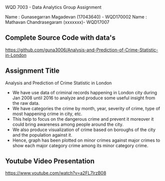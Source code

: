 WQD 7003 - Data Analytics
Group Assignment

Name : Gunasegarran Magadevan (17043640) - WQD170002
Name : Mathavan Chandrasegaram (xxxxxxx)- WQD17007




Complete Source Code with data's
------------
https://github.com/guna3006/Analysis-and-Prediction-of-Crime-Statistic-in-London


Assignment Title
------------------
Analysis and Prediction of Crime Statistic in London

- We have use data of criminal records happening in London city during Jan 2008 until 2016 to analyze and produce some useful insight from the raw data.
- We have categories the crime by month, year, severity of crime, type of most happening crime in city, etc.
- This help to focus on the dangerous crime and prevent it moreover it could bring awareness among people around the city.
- We also produce visualization of crime based on boroughs of the city and the population against it.
- Hence, graph has been plotted on minor crimes against major crimes to show each major category crime among its minor category crime.

Youtube Video Presentation
--------------------------
https://www.youtube.com/watch?v=a2FL7lrzB08
